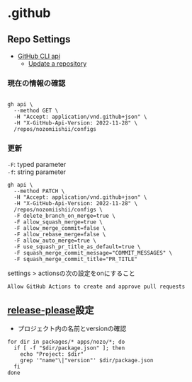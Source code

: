 # .github

## Repo Settings

- [GitHub CLI api](https://cli.github.com/manual/gh_api)
  - [Update a repository](https://docs.github.com/en/rest/repos/repos#update-a-repository)

### 現在の情報の確認

```shell

gh api \
  --method GET \
  -H "Accept: application/vnd.github+json" \
  -H "X-GitHub-Api-Version: 2022-11-28" \
  /repos/nozomiishii/configs
```

### 更新

`-F`: typed parameter  
`-f`: string parameter

```shell
gh api \
  --method PATCH \
  -H "Accept: application/vnd.github+json" \
  -H "X-GitHub-Api-Version: 2022-11-28" \
  /repos/nozomiishii/configs \
  -F delete_branch_on_merge=true \
  -F allow_squash_merge=true \
  -F allow_merge_commit=false \
  -F allow_rebase_merge=false \
  -F allow_auto_merge=true \
  -F use_squash_pr_title_as_default=true \
  -F squash_merge_commit_message="COMMIT_MESSAGES" \
  -F squash_merge_commit_title="PR_TITLE"
```

settings > actionsの次の設定をonにすること

```txt
Allow GitHub Actions to create and approve pull requests
```

## [release-please](https://github.com/googleapis/release-please)設定

- プロジェクト内の名前とversionの確認

```shell
for dir in packages/* apps/nozo/*; do
  if [ -f "$dir/package.json" ]; then
    echo "Project: $dir"
    grep '"name"\|"version"' $dir/package.json
  fi
done
```
